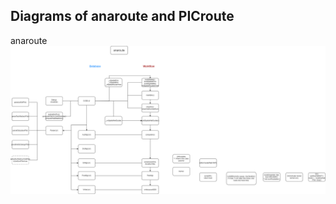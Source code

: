 ## Diagrams of anaroute and PICroute

anaroute  
![Diagram](https://github.com/ajiann/drawio/blob/main/anaroute.drawio.png)  
